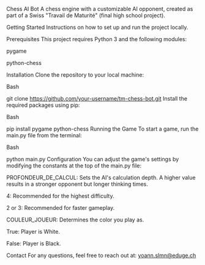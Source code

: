 Chess AI Bot
A chess engine with a customizable AI opponent, created as part of a Swiss "Travail de Maturité" (final high school project).

Getting Started
Instructions on how to set up and run the project locally.

Prerequisites
This project requires Python 3 and the following modules:

pygame

python-chess

Installation
Clone the repository to your local machine:

Bash

git clone https://github.com/your-username/tm-chess-bot.git
Install the required packages using pip:

Bash

pip install pygame python-chess
Running the Game
To start a game, run the main.py file from the terminal:

Bash

python main.py
Configuration
You can adjust the game's settings by modifying the constants at the top of the main.py file:

PROFONDEUR_DE_CALCUL: Sets the AI's calculation depth. A higher value results in a stronger opponent but longer thinking times.

4: Recommended for the highest difficulty.

2 or 3: Recommended for faster gameplay.

COULEUR_JOUEUR: Determines the color you play as.

True: Player is White.

False: Player is Black.

Contact
For any questions, feel free to reach out at: yoann.slmn@eduge.ch
